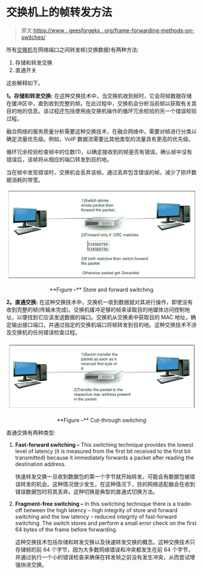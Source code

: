 # 交换机上的帧转发方法

> 原文:[https://www . geesforgeks . org/frame-forwarding-methods-on-switches/](https://www.geeksforgeeks.org/frame-forwarding-methods-on-switches/)

所有[交换机](https://www.geeksforgeeks.org/network-devices-hub-repeater-bridge-switch-router-gateways/)在网络端口之间转发帧(交换数据)有两种方法:

1.  存储和转发交换
2.  直通开关

这些解释如下。

**1。存储和转发交换:**
在这种交换技术中，当交换机收到帧时，它会将帧数据存储在缓冲区中，直到收到完整的帧。在此过程中，交换机会分析当前帧以获取有关其目的地的信息。该过程还包括使用由交换机操作的循环冗余校验的另一个错误校验过程。

融合网络的服务质量分析需要这种交换技术，在融合网络中，需要对帧进行分类以确定流量优先级。例如，VoIP 数据流需要比其他类型的流量具有更高的优先级。

循环冗余校验检查帧中的位数(1)，以确定接收到的帧是否有错误。确认帧中没有错误后，该帧将从相应的端口转发到目的地。

当在帧中发现错误时，交换机会丢弃该帧。通过丢弃包含错误的帧，减少了损坏数据消耗的带宽。

![](img/b711559d83378542df5fac5ec7450745.png)

<center>**Figure –** Store and forward switching</center>

**2。直通交换:**
在这种交换技术中，交换机一收到数据就对其进行操作，即使没有收到完整的帧(传输未完成)。交换机缓冲足够的帧来读取目的地媒体访问控制地址，以便找到它应该发送数据的端口。交换机从交换表中获取目的 MAC 地址，确定输出接口端口，并通过指定的交换机端口将帧转发到目的地。这种交换技术不涉及交换机的任何错误检查过程。

![](img/0705f4bf3ef7fdb7107ce59d42fb35d6.png)

<center>**Figure –** Cut-through switching</center>

直通交换有两种类型:

1.  **Fast-forward switching –**
    This switching technique provides the lowest level of latency (it is measured from the first bit received to the first bit transmitted) because it immediately forwards a packet after reading the destination address.

    快速转发交换一旦收到数据包的第一个字节就开始转发，可能会有数据包被错误转发的机会。这种情况很少发生，在这种情况下，目的网络适配器会在收到错误数据包时将其丢弃。这种切换是典型的直通式切换方法。

2.  **Fragment-free switching –**
    In this switching technique there is a trade-off between the high latency – high integrity of store and forward switching and the low latency – reduced integrity of fast-forward switching. The switch stores and perform a small error check on the first 64 bytes of the frame before forwarding.

    这种交换技术包括存储和转发交换以及快速转发交换的概念。这种交换技术只存储帧的前 64 个字节，因为大多数网络错误和冲突都发生在前 64 个字节，并通过执行一个小的错误检查来确保在转发帧之前没有发生冲突，从而尝试增强快进交换。